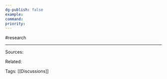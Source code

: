 ```yaml
---
dg-publish: false
example: 
command: 
priority: 
---
```


#research 


---


Sources:

Related:

Tags:
[[Discussions]]